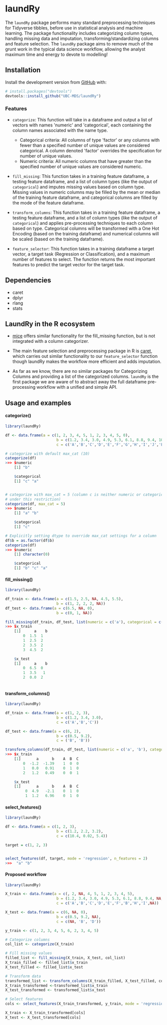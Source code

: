 
<!-- README.md is generated from README.Rmd. Please edit that file -->

# laundRy

<!-- badges: start -->

<!-- badges: end -->

The `laundRy` package performs many standard preprocessing techniques
for Tidyverse tibbles, before use in statistical analysis and machine
learning. The package functionality includes categorizing column types,
handling missing data and imputation, transforming/standardizing columns
and feature selection. The `laundRy` package aims to remove much of the
grunt work in the typical data science workflow, allowing the analyst
maximum time and energy to devote to modelling\!

## Installation

Install the development version from [GitHub](https://github.com/) with:

``` r
# install.packages("devtools")
devtools::install_github("UBC-MDS/laundRy")
```

### Features

  - `categorize`: This function will take in a dataframe and output a
    list of vectors with names 'numeric' and 'categorical', each containing the column names associated with the name type.
      - Categorical criteria: All columns of type 'factor' or any columns with fewer than a specified number of unique values are considered categorical. A column denoted 'factor' overrides the specification for number of unique values.
      - Numeric criteria: All numeric columns that have greater than the specified number of unique values are considered numeric.

  - `fill_missing`: This function takes in a training feature dataframe, a testing feature dataframe, and a list of column types (like the output of `categorical`) and imputes missing values based on column type. Missing values in numeric columns may be filled by the mean or median of the training feature dataframe, and categorical columns are filled by the mode of the feature dataframe.

  - `transform_columns`: This function takes in a training feature dataframe, a testing feature dataframe, and a list of column types (like the output of `categorical`) and applies pre-processing techniques to each column based on type. Categorical columns
  will be transformed with a One Hot Encoding (based on the training dataframe) and numerical columns will be scaled (based on the training dataframe).

  - `feature_selector`: This function takes in a training dataframe a target vector, a target task (Regression or Classification), and a maximum number of features to select. The
    function returns the most important features to predict the target vector for the target task.

## Dependencies

  - caret
  - dplyr
  - rlang
  - stats

## LaundRy in the R ecosystem

  - [mice](https://cran.r-project.org/web/packages/mice/mice.pdf) offers
    similar functionality for the fill\_missing function, but is not
    integrated with a column categorizer.

  - The main feature selection and preprocessing package in R is
    [caret](https://cran.r-project.org/web/packages/caret/caret.pdf),
    which carries out similar functionality to our `feature_selector`
    function though laundRy makes the workflow more efficient and adds
    imputation.

  - As far as we know, there are no similar packages for Categorizing
    Columns and providing a list of the categorized columns. `laundRy`
    is the first package we are aware of to abstract away the full
    dataframe pre-processing workflow with a unified and simple API.


## Usage and examples

#### categorize()

```R
library(laundRy)

df <- data.frame(a = c(1, 2, 3, 4, 5, 1, 2, 3, 4, 5, 0),
                       b = c(1.2, 3.4, 3.0, 4.9, 5.3, 6.1, 8.8, 9.4, 10.4, 1.3, 0.0),
                       c = c('A','B','C','D','E','F','G','H','I','J','B'))

# categorize with default max_cat (10)
categorize(df)
>>> $numeric
    [1] "b"

    $categorical
    [1] "c" "a"


# categorize with max_cat = 5 (column c is neither numeric or categorical 
# under this restriction)
categorize(df, max_cat = 5)
>>> $numeric
    [1] "a" "b"

    $categorical
    [1] "c"

# Explicitly setting dtype to override max_cat settings for a column
df$b = as.factor(df$b)
categorize(df)
>>> $numeric
    [1] character(0)

    $categorical
    [1] "b" "c" "a"
```

#### fill_missing()

```R
library(laundRy)

df_train <- data.frame(a = c(1.5, 2.5, NA, 4.5, 5.5),
                       b = c(1, 2, 2, 2, NA))
df_test <- data.frame(a = c(6.5, NA, 0),
                       b = c(0, 1, NA))

fill_missing(df_train, df_test, list(numeric = c('a'), categorical = c('b')), "mean", "mode" )
>>> $x_train
    [1]      a    b    
        0  1.5  1    
        1  2.5  2    
        2  3.5  2    
        3  4.5  2    

    $x_test
    [1]      a    b    
        0  6.5  0    
        1  3.5   1  
        2  0.0  2    
    
```

#### transform_columns()

```R
library(laundRy)

df_train <- data.frame(a = c(1, 2, 3),
                       b = c(1.2, 3.4, 3.0),
                       c = c('A','B','C'))

df_test <- data.frame(a = c(6, 2),
                       b = c(0.5, 9.2),
                       c = ('B', 'B'))

transform_columns(df_train, df_test, list(numeric = c('a', 'b'), categorical = c('c')))
>>> $x_train
    [1]       a      b    A  B  C
        0  -1.2  -1.39    1  0  0
        1   0.0   0.91    0  1  0
        2   1.2   0.49    0  0  1

    $x_test
    [1]       a      b    A  B  C
         0  4.9   -2.1    0  1  0
         1  1.2   6.96    0  1  0
```

#### select_features()

```R
library(laundRy)

df <- data.frame(a = c(1, 2, 3),
                       b = c(1.2, 2.2, 3.2),
                       c = c(10.4, 0.02, 5.4))

target = c(1, 2, 3)


select_features(df, target, mode = 'regression', n_features = 2)
>>>  "a" "b"
```

#### Proposed workflow

```R
library(laundRy)

X_train <- data.frame(a = c(, 2, NA, 4, 5, 1, 2, 3, 4, 5),
                       b = (1.2, 3.4, 3.0, 4.9, 5.3, 6.1, 8.8, 9.4, NA, 1.2),
                       c = c('A','B','C','D','E','F','B','H','I',NA))

X_test <- data.frame(a = c(6, NA, 0),
                       b = c(0.5, 9.2, NA),
                       c = c(NA, 'B', 'D'))

y_train <- c(1, 2, 3, 4, 5, 6, 2, 3, 4, 5)

# Categorize columns
col_list <- categorize(X_train)

# Fill missing values
filled_list <- fill_missing(X_train, X_test, col_list)
X_train_filled <- filled_list$x_train
X_test_filled <- filled_list$x_test

# Transform data
transformed_list <- transform_columns(X_train_filled, X_test_filled, col_list)
X_train_transformed <-transformed_list$x_train
X_test_transformed <- transformed_list$x_test

# Select features
cols <- select_features(X_train_transformed, y_train, mode = 'regression')

X_train <- X_train_transformed[cols]
X_test <- X_test_transformed[cols]

```

